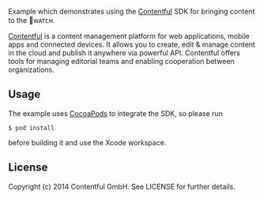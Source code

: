 Example which demonstrates using the [Contentful][1] SDK for bringing content to the ᴡᴀᴛᴄʜ.

[Contentful][1] is a content management platform for web applications, mobile apps and connected devices. It allows you to create, edit & manage content in the cloud and publish it anywhere via powerful API. Contentful offers tools for managing editorial teams and enabling cooperation between organizations.

## Usage

The example uses [CocoaPods][2] to integrate the SDK, so please run

```
$ pod install
```

before building it and use the Xcode workspace.

## License

Copyright (c) 2014 Contentful GmbH. See LICENSE for further details.


[1]: https://www.contentful.com
[2]: http://www.cocoapods.org